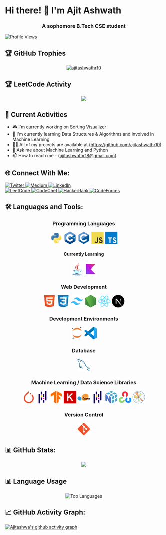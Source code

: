 # Hi there! 👋 I'm Ajit Ashwath

<h3 align = "center">A sophomore B.Tech CSE student</h3>

![Profile Views](https://komarev.com/ghpvc/?username=ajitashwathr10&color=brightgreen&style=flat&label=Profile+views)

## 🏆 GitHub Trophies
<p align="center">
  <a href="https://github.com/ryo-ma/github-profile-trophy"><img src="https://github-profile-trophy.vercel.app/?username=ajitashwathr10&theme=radical" alt="ajitashwathr10"/></a> 
</p>


## 🏆 LeetCode Activity
<p align = "center">
  <img align = top flex-grow=1 src="https://leetcard.jacoblin.cool/introvertedcapybara?theme=dark&font=Nunito&ext=heatmap" />  
</p>


## 🚀 Current Activities

- 🎮 I'm currently working on Sorting Visualizer
- 🌱 I'm currently learning Data Structures & Algorithms and involved in Machine Learning
- 👨‍💻 All of my projects are available at (https://github.com/ajitashwathr10)
- 💬 Ask me about Machine Learning and Python
- 📫 How to reach me - (ajitashwathr18@gmail.com)

## 🌐 Connect With Me:
<div align="left">
  <!-- Twitter -->
  <a href="https://x.com/ajitashwath_r" target="blank">
    <img src="https://img.shields.io/badge/Twitter-%231DA1F2.svg?style=for-the-badge&logo=Twitter&logoColor=white" alt="Twitter" />
  </a>
  <!-- Medium -->
  <a href="your-medium-profile-url" target="blank">
    <img src="https://img.shields.io/badge/Medium-12100E?style=for-the-badge&logo=medium&logoColor=white" alt="Medium" />
  </a>
  <!-- LinkedIn -->
  <a href="https://www.linkedin.com/in/ajitashwathr10/l" target="blank">
    <img src="https://img.shields.io/badge/LinkedIn-%230077B5.svg?style=for-the-badge&logo=linkedin&logoColor=white" alt="LinkedIn" />
  </a>
  <div align="left">
  <!-- LeetCode -->
  <a href="https://leetcode.com/u/introvertedcapybara/" target="blank">
    <img src="https://img.shields.io/badge/LeetCode-000000?style=for-the-badge&logo=LeetCode&logoColor=#d16c06" alt="LeetCode" />
  </a>
  <!-- CodeChef -->
  <a href="https://www.codechef.com/users/introcapybara" target="blank">
    <img src="https://img.shields.io/badge/CodeChef-%23964B00.svg?style=for-the-badge&logo=CodeChef&logoColor=white" alt="CodeChef" />
  </a>
  <!-- HackerRank -->
  <a href="https://www.hackerrank.com/profile/ajitashwathr18" target="blank">
    <img src="https://img.shields.io/badge/-Hackerrank-2EC866?style=for-the-badge&logo=HackerRank&logoColor=white" alt="HackerRank" />
  </a>
  <!-- CodeForces -->
  <a href="https://codeforces.com/profile/introvertedcapybara" target="blank">
    <img src="https://img.shields.io/badge/Codeforces-445f9d?style=for-the-badge&logo=Codeforces&logoColor=white" alt="CodeForces" />
  </a>
</div>

## 🛠️ Languages and Tools:
<div align = "center">
  <h3>Programming Languages</h3>
  <img src="https://raw.githubusercontent.com/devicons/devicon/master/icons/python/python-original.svg" alt="python" width="40" height="40"/>
  <img src="https://raw.githubusercontent.com/devicons/devicon/master/icons/cplusplus/cplusplus-original.svg" alt="cplusplus" width="40" height="40"/>
  <img src="https://raw.githubusercontent.com/devicons/devicon/master/icons/c/c-original.svg" alt="c" width="40" height="40"/>
  <img src="https://raw.githubusercontent.com/devicons/devicon/master/icons/javascript/javascript-original.svg" alt="javascript" width="40" height="40"/>
  <img src="https://raw.githubusercontent.com/devicons/devicon/master/icons/typescript/typescript-original.svg" alt="typescript" width="40" height="40"/>
  <p></p>
  <h4>Currently Learning</h4>
  <img src="https://raw.githubusercontent.com/devicons/devicon/master/icons/java/java-original.svg" alt="java" width="40" height="40"/>
  <img src="https://raw.githubusercontent.com/devicons/devicon/master/icons/kotlin/kotlin-original.svg" alt="kotlin" width="40" height="40"/>
</div>

<div align = "center">
  <h3>Web Development</h3>
  <!-- <img src="https://raw.githubusercontent.com/devicons/devicon/master/icons/java/java-original.svg" alt="java" width="40" height="40"/> -->
  <img src="https://raw.githubusercontent.com/devicons/devicon/master/icons/html5/html5-original.svg" alt="html5" width="40" height="40"/>
  <img src="https://raw.githubusercontent.com/devicons/devicon/master/icons/css3/css3-original.svg" alt="css3" width="40" height="40"/>
  <img src="https://raw.githubusercontent.com/devicons/devicon/master/icons/tailwindcss/tailwindcss-original.svg" alt="tailwindcss" width="40" height="40"/>
  <img src="https://raw.githubusercontent.com/devicons/devicon/master/icons/nodejs/nodejs-original.svg" alt="nodejs" width="40" height="40"/>
  <img src="https://raw.githubusercontent.com/devicons/devicon/master/icons/react/react-original.svg" alt="react" width="40" height="40"/>
  <img src="https://raw.githubusercontent.com/devicons/devicon/master/icons/nextjs/nextjs-original.svg" alt="nextjs" width="40" height="40"/>
</div>

<div align = "center">
  <h3>Development Environments</h3>
  <img src="https://raw.githubusercontent.com/devicons/devicon/master/icons/jupyter/jupyter-original.svg" alt="jupyter" width="40" height="40"/>
  <img src="https://raw.githubusercontent.com/devicons/devicon/master/icons/vscode/vscode-original.svg" alt="vscode" width="40" height="40"/>
</div>

<div align = "center">
  <h3>Database</h3>
  <img src="https://raw.githubusercontent.com/devicons/devicon/master/icons/mysql/mysql-original.svg" alt="mysql" width="40" height="40"/>
</div>

<div align = "center">
  <h3>Machine Learning / Data Science Libraries</h3>
  <img src="https://raw.githubusercontent.com/devicons/devicon/master/icons/pytorch/pytorch-original.svg" alt="pytorch" width="40" height="40"/>
  <img src="https://raw.githubusercontent.com/devicons/devicon/master/icons/pandas/pandas-original.svg" alt="pandas" width="40" height="40"/>
  <img src="https://raw.githubusercontent.com/devicons/devicon/master/icons/tensorflow/tensorflow-original.svg" alt="tensorflow" width="40" height="40"/>
  <img src="https://raw.githubusercontent.com/devicons/devicon/master/icons/keras/keras-original.svg" alt="keras" width="40" height="40"/>
  <img src="https://raw.githubusercontent.com/devicons/devicon/master/icons/scikitlearn/scikitlearn-original.svg" alt="scikit-learn" width="40" height="40"/>
  
  <img src="https://raw.githubusercontent.com/devicons/devicon/master/icons/pandas/pandas-original.svg" alt="pandas" width="40" height="40"/>
  <img src="https://raw.githubusercontent.com/devicons/devicon/master/icons/numpy/numpy-original.svg" alt="numpy" width="40" height="40"/>
  <img src="https://raw.githubusercontent.com/devicons/devicon/master/icons/opencv/opencv-original.svg" alt="opencv" width="40" height="40"/>
  <img src="https://raw.githubusercontent.com/devicons/devicon/master/icons/matplotlib/matplotlib-original.svg" alt="matplotlib" width="40" height="40"/>
</div>

<div align = "center">
  <h3>Version Control</h3>
  <img src="https://raw.githubusercontent.com/devicons/devicon/master/icons/git/git-original.svg" alt="git" width="40" height="40"/>
</div>

## 📊 GitHub Stats:
<div align = "center">
  <!-- ![Your Name's GitHub Stats](https://github-readme-stats.vercel.app/api?username=ajitashwathr10&show_icons=true&theme=dark) -->
  <img src = "https://github-readme-stats.vercel.app/api?username=ajitashwathr10&show_icons=true&theme=dark">
</div>

## 📊 Language Usage
<div align="center">
  <img src="https://github-readme-stats.vercel.app/api/top-langs/?username=ajitashwathr10&langs_count=10&title_color=0891b2&text_color=ffffff&icon_color=0891b2&bg_color=1c1917&hide_border=true&locale=en&custom_title=Top%20%Languages" alt="Top Languages" />
</div>

<!-- GitHub Contribution Graph -->
## 📈 GitHub Activity Graph:
[![Ajitashwa's github activity graph](https://github-readme-activity-graph.vercel.app/graph?username=ajitashwathr10&theme=react-dark&hide_border=true&area=true)](https://github.com/ajitashwathr10/github-readme-activity-graph)
